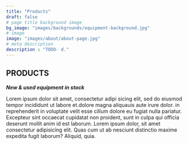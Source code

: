 ```yaml
---
title: "Products"
draft: false
# page title background image
bg_image: "images/backgrounds/equipment-background.jpg"
# image
image: "images/about/about-page.jpg"
# meta description
description : "TODO- d."
---
```


## PRODUCTS

**_New & used equipment in stock_**

Lorem ipsum dolor sit amet, consectetur adipi sicing elit, sed do eiusmod tempor incididunt ut labore
et.dolore magna aliquauis aute irure dolor.
in reprehenderit in voluptate velit esse cillum dolore eu fugiat nulla pariatur. Excepteur sint occaecat
cupidatat non proident, sunt in culpa qui officia deserunt mollit anim id est laborum. Lorem ipsum dolor, sit
amet consectetur adipisicing elit. Quas cum ut ab nesciunt distinctio maxime expedita fugit laborum? Aliquid,
quia.
